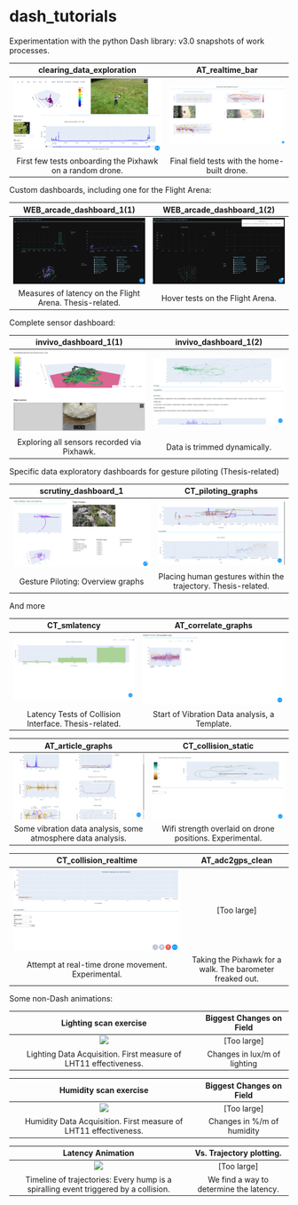 # dash_tutorials
Experimentation with the python Dash library: v3.0 snapshots of work processes.

clearing_data_exploration             |  AT_realtime_bar
:-------------------------:|:-------------------------:
![](LIVE/clearing_data_exploration.png)  |  ![](LIVE/AT_realtime_bar.png) 
First few tests onboarding the Pixhawk on a random drone. | Final field tests with the home-built drone.

Custom dashboards, including one for the Flight Arena:

WEB_arcade_dashboard_1(1)            |  WEB_arcade_dashboard_1(2)
:-------------------------:|:-------------------------:
![](LIVE/WEB_arcade_dashboard_1(1).png)  |  ![](LIVE/WEB_arcade_dashboard_1(2).png)
Measures of latency on the Flight Arena. Thesis-related. | Hover tests on the Flight Arena.

Complete sensor dashboard:

invivo_dashboard_1(1)            |  invivo_dashboard_1(2)
:-------------------------:|:-------------------------:
![](LIVE/invivo_dashboard_1(1).png)  |  ![](LIVE/invivo_dashboard_1(2).png)
Exploring all sensors recorded via Pixhawk.| Data is trimmed dynamically.

Specific data exploratory dashboards for gesture piloting (Thesis-related)

scrutiny_dashboard_1            |  CT_piloting_graphs
:-------------------------:|:-------------------------:
![](LIVE/scrutiny_dashboard_1.png)  |  ![](LIVE/CT_piloting_graphs.png)
Gesture Piloting: Overview graphs | Placing human gestures within the trajectory. Thesis-related.

And more

CT_smlatency            |  AT_correlate_graphs
:-------------------------:|:-------------------------:
![](LIVE/CT_smlatency.png)  |  ![](LIVE/AT_correlate_graphs.png)
Latency Tests of Collision Interface. Thesis-related. | Start of Vibration Data analysis, a Template.

AT_article_graphs            |  CT_collision_static
:-------------------------:|:-------------------------:
![](LIVE/AT_article_graphs.png)  |  ![](LIVE/CT_collision_static.png)
Some vibration data analysis, some atmosphere data analysis. | Wifi strength overlaid on drone positions. Experimental.

CT_collision_realtime            |  AT_adc2gps_clean
:-------------------------:|:-------------------------:
![](LIVE/CT_collision_realtime.png)  |  [Too large]
Attempt at real-time drone movement. Experimental. | Taking the Pixhawk for a walk. The barometer freaked out.

Some non-Dash animations: 

Lighting scan exercise            |  Biggest Changes on Field
:-------------------------:|:-------------------------:
![](LIVE/fieldscan_v01.gif)  |  [Too large]
Lighting Data Acquisition. First measure of LHT11 effectiveness. | Changes in lux/m of lighting


Humidity scan exercise            |  Biggest Changes on Field
:-------------------------:|:-------------------------:
![](LIVE/humidscan_v01.gif)  |  [Too large]
Humidity Data Acquisition. First measure of LHT11 effectiveness. | Changes in %/m of humidity 


Latency Animation            |  Vs. Trajectory plotting.
:-------------------------:|:-------------------------:
![](LIVE/collide_latency_v01.gif)  |  [Too large]
Timeline of trajectories: Every hump is a spiralling event triggered by a collision. |  We find a way to determine the latency.